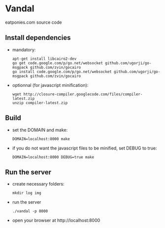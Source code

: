 Vandal
======

eatponies.com source code

Install dependencies
--------------------

 * mandatory:

    ```shell
    apt-get install libcairo2-dev
    go get code.google.com/p/go.net/websocket github.com/ugorji/go-msgpack github.com/zvin/gocairo
    go install code.google.com/p/go.net/websocket github.com/ugorji/go-msgpack github.com/zvin/gocairo

 * optionnal (for javascript minification):

    ```shell
    wget http://closure-compiler.googlecode.com/files/compiler-latest.zip
    unzip compiler-latest.zip
    ```

Build
-----

 * set the DOMAIN and make:

    ```shell
    DOMAIN=localhost:8000 make
    ```

 * if you do not want the javascript files to be minified, set DEBUG to true:

    ```shell
    DOMAIN=localhost:8000 DEBUG=true make
    ```

Run the server
--------------

 * create necessary folders:

    ```shell
    mkdir log img
    ```

 * run the server

    ```shell
    ./vandal -p 8000
    ```

 * open your browser at http://localhost:8000
